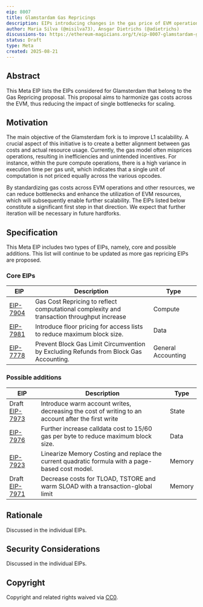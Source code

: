 ```yaml
---
eip: 8007
title: Glamstardam Gas Repricings
description: EIPs introducing changes in the gas price of EVM operations for the Glamsterdam fork
author: Maria Silva (@misilva73), Ansgar Dietrichs (@adietrichs)
discussions-to: https://ethereum-magicians.org/t/eip-8007-glamstardam-gas-repricings-meta-eip/25206
status: Draft
type: Meta
created: 2025-08-21
---
```



## Abstract

This Meta EIP lists the EIPs considered for Glamsterdam that belong to the Gas Repricing proposal. This proposal aims to harmonize gas costs across the EVM, thus reducing the impact of single bottlenecks for scaling.

## Motivation

The main objective of the Glamsterdam fork is to improve L1 scalability. A crucial aspect of this initiative is to create a better alignment between gas costs and actual resource usage. Currently, the gas model often misprices operations, resulting in inefficiencies and unintended incentives. For instance, within the pure compute operations, there is a high variance in execution time per gas unit, which indicates that a single unit of computation is not priced equally across the various opcodes.

By standardizing gas costs across EVM operations and other resources, we can reduce bottlenecks and enhance the utilization of EVM resources, which will subsequently enable further scalability. The EIPs listed below constitute a significant first step in that direction. We expect that further iteration will be necessary in future hardforks.

## Specification

This Meta EIP includes two types of EIPs, namely, core and possible additions. This list will continue to be updated as more gas repricing EIPs are proposed.

### Core EIPs

| EIP | Description | Type |
| -------- | -------- | -------- |
| [EIP-7904](./eip-7904.md)| Gas Cost Repricing to reflect computational complexity and transaction throughput increase | Compute |
| [EIP-7981](./eip-7981.md)| Introduce floor pricing for access lists to reduce maximum block size. | Data |
| [EIP-7778](./eip-7778.md)| Prevent Block Gas Limit Circumvention by Excluding Refunds from Block Gas Accounting. | General Accounting |

### Possible additions

| EIP | Description | Type |
| -------- | -------- | -------- |
| Draft [EIP-7973](./eip-7973.md)| Introduce warm account writes, decreasing the cost of writing to an account after the first write | State |
| [EIP-7976](./eip-7976.md)| Further increase calldata cost to 15/60 gas per byte to reduce maximum block size. | Data |
| [EIP-7923](./eip-7923.md)| Linearize Memory Costing and replace the current quadratic formula with a page-based cost model. | Memory |
| Draft [EIP-7971](./eip-7971.md)| Decrease costs for TLOAD, TSTORE and warm SLOAD with a transaction-global limit | Memory |

## Rationale

Discussed in the individual EIPs.

## Security Considerations

Discussed in the individual EIPs.

## Copyright

Copyright and related rights waived via [CC0](../LICENSE.md).
